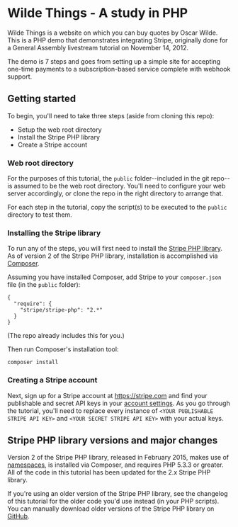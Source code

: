 # Wilde Things - A study in PHP

Wilde Things is a website on which you can buy quotes by Oscar Wilde.  This is a PHP demo that demonstrates integrating Stripe, originally done for a General Assembly livestream tutorial on November 14, 2012.

The demo is 7 steps and goes from setting up a simple site for accepting one-time payments to a subscription-based service complete with webhook support.

## Getting started

To begin, you'll need to take three steps (aside from cloning this repo):

* Setup the web root directory
* Install the Stripe PHP library
* Create a Stripe account

### Web root directory

For the purposes of this tutorial, the `public` folder--included in the git repo--is assumed to be the web root directory. You'll need to configure your web server accordingly, or clone the repo in the right directory to arrange that. 

For each step in the tutorial, copy the script(s) to be executed to the `public` directory to test them.

### Installing the Stripe library

To run any of the steps, you will first need to install the [Stripe PHP library](https://github.com/stripe/stripe-php). As of version 2 of the Stripe PHP library, installation is accomplished via [Composer](https://getcomposer.org/).

Assuming you have installed Composer, add Stripe to your `composer.json` file (in the `public` folder):

    {
      "require": {
        "stripe/stripe-php": "2.*"
      }
    }

(The repo already includes this for you.)

Then run Composer's installation tool:

    composer install

### Creating a Stripe account

Next, sign up for a Stripe account at https://stripe.com and find your publishable and secret API keys in your [account settings](https://manage.stripe.com/#account/apikeys). As you go through the tutorial, you'll need to replace every instance of `<YOUR PUBLISHABLE STRIPE API KEY>` and `<YOUR SECRET STRIPE API KEY>` with your actual keys. 

## Stripe PHP library versions and major changes

Version 2 of the Stripe PHP library, released in February 2015, makes use of [namespaces](http://php.net/manual/en/language.namespaces.php), is installed via Composer, and requires PHP 5.3.3 or greater. All of the code in this tutorial has been updated for the 2.x Stripe PHP library. 

If you're using an older version of the Stripe PHP library, see the changelog of this tutorial for the older code you'd use instead (in your PHP scripts). You can manually download older versions of the Stripe PHP library on [GitHub](https://github.com/stripe/stripe-php).
